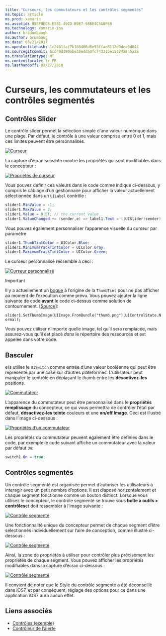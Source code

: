 ```yaml
---
title: "Curseurs, les commutateurs et les contrôles segmentés"
ms.topic: article
ms.prod: xamarin
ms.assetid: 85BF0EC8-E581-49CD-B9E7-98BE4C5A0F6B
ms.technology: xamarin-ios
author: bradumbaugh
ms.author: brumbaug
ms.date: 03/21/2017
ms.openlocfilehash: 1c24b1faf7b108466d6e93ffae8112d0dea6d844
ms.sourcegitcommit: 6cd40d190abe38edd50fc74331be15324a845a28
ms.translationtype: MT
ms.contentlocale: fr-FR
ms.lasthandoff: 02/27/2018
---
```

# <a name="sliders-switches-and-segmented-controls"></a>Curseurs, les commutateurs et les contrôles segmentés

<a name="Sliders" />


## <a name="sliders"></a>Contrôles Slider

Le contrôle slider permet la sélection simple d’une valeur numérique dans une plage. Par défaut, le contrôle à une valeur comprise entre 0 et 1, mais ces limites peuvent être personnalisés.

 [ ![](slider-switch-segmented-controls-images/image25a.png "Curseur")](slider-switch-segmented-controls-images/image25a.png)

La capture d’écran suivante montre les propriétés qui sont modifiables dans le concepteur :

 [ ![](slider-switch-segmented-controls-images/image26a.png "Propriétés de curseur")](slider-switch-segmented-controls-images/image25a.png)

Vous pouvez définir ces valeurs dans le code comme indiqué ci-dessous, y compris le câblage d’un gestionnaire pour afficher la valeur actuellement sélectionnée dans un `UILabel` contrôle :

```csharp
slider1.MinValue = -1;
slider1.MaxValue = 2;
slider1.Value = 0.5f; // the current value
slider1.ValueChanged += (sender,e) => label1.Text = ((UISlider)sender).Value.ToString ();
```

Vous pouvez également personnaliser l’apparence visuelle du curseur par paramètre

```csharp
slider1.ThumbTintColor = UIColor.Blue;
slider1.MinimumTrackTintColor = UIColor.Gray;
slider1.MaximumTrackTintColor = UIColor.Green;
```

Le curseur personnalisé ressemble à ceci :

 [ ![](slider-switch-segmented-controls-images/image27a.png "Curseur personnalisé")](slider-switch-segmented-controls-images/image28a.png)

> [!IMPORTANT]
> Il y a actuellement un [bogue](http://stackoverflow.com/a/19496179) à l’origine de la `ThumbTint` pour ne pas afficher au moment de l’exécution comme prévu. Vous pouvez ajouter la ligne suivante de code **avant** le code ci-dessus comme solution de contournement. [[Source](http://stackoverflow.com/a/21396794)]:
>
> `slider1.SetThumbImage(UIImage.FromBundle("thumb.png"),UIControlState.Normal);`
> 
> Vous pouvez utiliser n’importe quelle image, tel qu’il sera remplacée, mais assurez-vous qu’il est placé _dans_ le répertoire des ressources et est appelée dans votre code.

<a name="Switch" />

## <a name="switch"></a>Basculer

e/s utilise le `UISwitch` comme entrée d’une valeur booléenne qui peut être représenté par une case sur d’autres plateformes. L’utilisateur peut manipuler le contrôle en déplaçant le *thumb* entre les **désactivez-les** positions.

 [ ![](slider-switch-segmented-controls-images/image28a.png "Commutateur")](slider-switch-segmented-controls-images/image28a.png)

L’apparence du commutateur peut être personnalisé dans le **propriétés remplissage** du concepteur, ce qui vous permettra de contrôler l’état par défaut, **désactivez-les teinte** couleurs et une **on/off Image**. Ceci est illustré dans l’image ci-dessous :

 [ ![](slider-switch-segmented-controls-images/image29a.png "Propriétés d’un commutateur")](slider-switch-segmented-controls-images/image29a.png)

Les propriétés du commutateur peuvent également être définies dans le code, par exemple le code suivant affiche un commutateur avec la valeur par défaut `On`:

```csharp
switch1.On = true;
```

 <a name="Segmented_Controls" />


## <a name="segmented-controls"></a>Contrôles segmentés

Un contrôle segmenté est organisée permet d’autoriser les utilisateurs à interagir avec un petit nombre d’options. Il est disposé horizontalement et chaque segment fonctionne comme un bouton distinct. Lorsque vous utilisez le concepteur, le contrôle segmenté se trouve sous **boîte à outils > contrôles**et doit ressembler à l’image suivante :

 [ ![](slider-switch-segmented-controls-images/segmentedcontrol.png "Contrôle segmenté")](slider-switch-segmented-controls-images/segmentedcontrol.png)

Une fonctionnalité unique du concepteur permet de chaque segment d’être sélectionnés individuellement sur l’aire de conception, comme illustré ci-dessous :

 [ ![](slider-switch-segmented-controls-images/segmentedcontrolselection.png "Contrôle segmenté")](slider-switch-segmented-controls-images/segmentedcontrolselection.png)

Ainsi, la zone de propriétés à utiliser pour contrôler plus précisément les propriétés de chaque segment. Vous pouvez afficher les propriétés modifiables dans la capture d’écran ci-dessous :

 [ ![](slider-switch-segmented-controls-images/segmentedcontrolproperties.png "Contrôle segmenté")](slider-switch-segmented-controls-images/segmentedcontrolproperties.png)

Il convient de noter que le Style du contrôle segmenté a été déconseillé dans iOS7, et par conséquent, réglage des options pour ce dans une application iOS7 aura aucun effet.

## <a name="related-links"></a>Liens associés

- [Contrôles (exemple)](https://developer.xamarin.com/samples/Controls/)
- [Contrôleur de l’alerte](https://developer.xamarin.com/recipes/ios/standard_controls/alertcontroller/)
